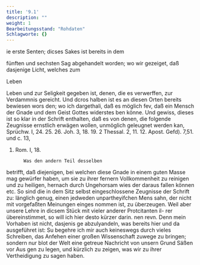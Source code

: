 ```yaml
---
title: '9.1'
description: ""
weight: 1
Bearbeitungsstand: "Rohdaten"
Schlagworte: {}
---
```

<!-- Seite 367 -->


ie erste Senten; dicses Sakes ist bereits in dem

fünften und sechsten Sag abgehandelt worden; wo wir gezeiget, daß dasjenige Licht, welches zum

Leben


<!-- Seite 368 -->
Leben und zur Seligkeit gegeben ist, denen, die es
verwerffen, zur Verdammnis gereicht. Und dcros
halben ist es an diesen Orten bereits bewiesen wors
den; wo ich dargethali, daß es möglich fev, daß ein
Mensch der Gnade und dem Geist Gottes widerstes
ben könne. Und gewiss, dieses ist so klar in der Schrift
enthalten, daß es von denen, die folgende Zeugnisse
ernstlich erwägen wollen, unmöglich geleugnet werden
kan, Sprüchw. I, 24. 25. 26. Joh. 3, 18. 19.
2 Thessal. 2, 11. 12. Apost. Gefd). 7,51. und c. 13,
1.  Rom. I, 18.

           Was den andern Teil desselben
betrifft, daß diejenigen, bei welchen diese Gnade
in einem guten Masse mag gewürfer haben, um
sie zu ihrer fernern Vollkommenheit zu reinigen
und zu heiligen, hernach durch Ungehorsam wies
der daraus fallen können etc. So sind die in dem
Sitz selbst eingeschlossene Zeugnisse der Schrift zu:
länglich genug, einen jedweden unpartheyifchen Mens
sahn, der nicht mit vorgefaßten Meinungen einges
nommen ist, zu überzeugen. Weil aber unsere Lehre
in dicsem Stück mit vieler anderer Protcitanten il-
rer übereinstimmet, so will ich hier desto kürzer darin.
nen revn. Denn mein Vorhaben ist nicht, dasjenis
ge abzulyandeln, was bereits hier und da ausgeführet
ist: Su begehre ich mir auch keineswegs durch vieles
Schreiben, das Anfehen einer großen Wissenschaft
zuwege zu bringen; sondern nur blot der Welt eine
getreue Nachricht von unsern Grund Säßen vor Aus
gen zu legen, und kürzlich zu zeigen, was wir zu ihrer
Vertheidigung zu sagen haben.

